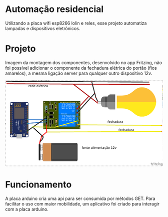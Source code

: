 # Automação residencial
Utilizando a placa wifi esp8266 lolin e reles, esse projeto automatiza lampadas e dispositivos eletrônicos.

# Projeto
Imagem da montagem dos componentes, desenvolvido no app Fritzing, não foi possível adicionar o componente da fechadura elétrica do portão (fios amarelos), a mesma ligação server para qualquer outro dispositivo 12v.

![alt tag](https://github.com/vitoralves/automacao-back/blob/master/automacao.png)

# Funcionamento
A placa arduino cria uma api para ser consumida por métodos GET.
Para facilitar o uso com maior mobilidade, um aplicativo foi criado para interagir com a placa arduino.
